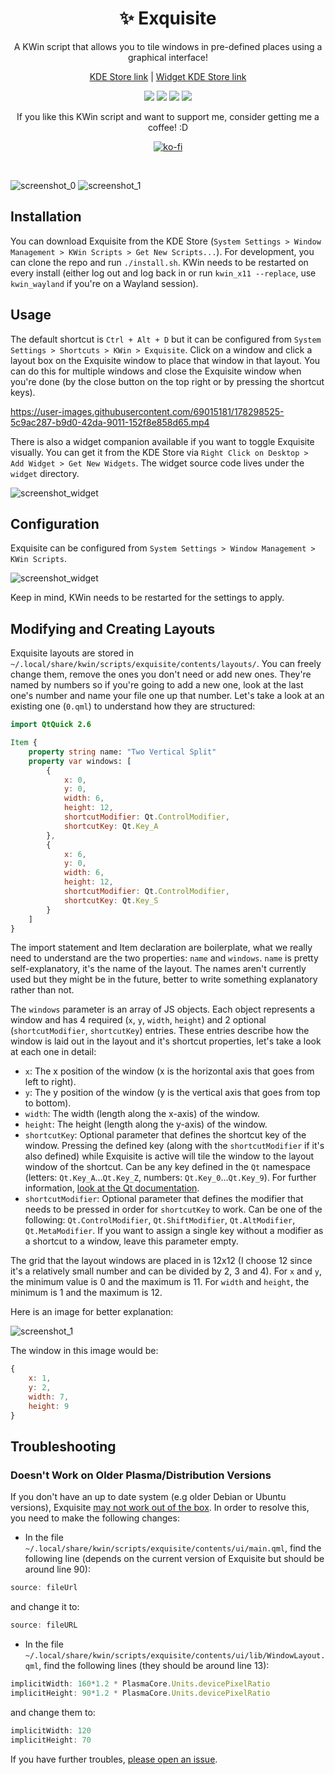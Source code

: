 <div align="center"> 
    
# ✨ Exquisite 
A KWin script that allows you to tile windows in pre-defined places using a graphical interface!
    
[KDE Store link](https://store.kde.org/p/1852610/) | [Widget KDE Store link](https://store.kde.org/p/1878384/)

![](https://img.shields.io/static/v1?style=for-the-badge&label=KWin&message=Script&color=blue&logo=kde)
![](https://img.shields.io/badge/Wayland-Ready-blue?style=for-the-badge&logo=linux)
![](https://img.shields.io/static/v1?style=for-the-badge&label=KDE%20Store&message=10K\+%20Downloads&color=blue&logo=kde&logoColor=orange)
![](https://img.shields.io/static/v1?style=for-the-badge&label=Qt&message=QML&color=green&logo=qt)

If you like this KWin script and want to support me, consider getting me a coffee! :D

[![ko-fi](https://ko-fi.com/img/githubbutton_sm.svg)](https://ko-fi.com/B0B8FQ871)
    
</div>
<br>

![screenshot_0](https://github.com/qewer33/Exquisite/blob/main/assets/screenshot_0.png?raw=true)
![screenshot_1](https://github.com/qewer33/Exquisite/blob/main/assets/screenshot_1.png?raw=true)

## Installation

You can download Exquisite from the KDE Store (`System Settings > Window Management > KWin Scripts > Get New Scripts...`). For development, you can clone the repo and run `./install.sh`. KWin needs to be restarted on every install (either log out and log back in or run `kwin_x11 --replace`, use `kwin_wayland` if you're on a Wayland session).

## Usage

The default shortcut is `Ctrl + Alt + D` but it can be configured from `System Settings > Shortcuts > KWin > Exquisite`. Click on a window and click a layout box on the Exquisite window to place that window in that layout. You can do this for multiple windows and close the Exquisite window when you're done (by the close button on the top right or by pressing the shortcut keys).


https://user-images.githubusercontent.com/69015181/178298525-5c9ac287-b9d0-42da-9011-152f8e858d65.mp4


There is also a widget companion available if you want to toggle Exquisite visually. You can get it from the KDE Store via `Right Click on Desktop > Add Widget > Get New Widgets`. The widget source code lives under the `widget` directory.

![screenshot_widget](https://github.com/qewer33/Exquisite/blob/main/assets/screenshot_widget.png?raw=true)

## Configuration

Exquisite can be configured from `System Settings > Window Management > KWin Scripts`.

![screenshot_widget](https://github.com/qewer33/Exquisite/blob/main/assets/screenshot_preferences.png?raw=true)

Keep in mind, KWin needs to be restarted for the settings to apply.

## Modifying and Creating Layouts

Exquisite layouts are stored in `~/.local/share/kwin/scripts/exquisite/contents/layouts/`. You can freely change them, remove the ones you don't need or add new ones. They're named by numbers so if you're going to add a new one, look at the last one's number and name your file one up that number. Let's take a look at an existing one (`0.qml`) to understand how they are structured:

```qml
import QtQuick 2.6

Item {
    property string name: "Two Vertical Split"
    property var windows: [
        {
            x: 0,
            y: 0,
            width: 6,
            height: 12,
            shortcutModifier: Qt.ControlModifier,
            shortcutKey: Qt.Key_A
        },
        {
            x: 6,
            y: 0,
            width: 6,
            height: 12,
            shortcutModifier: Qt.ControlModifier,
            shortcutKey: Qt.Key_S
        }
    ]
}
```

The import statement and Item declaration are boilerplate, what we really need to understand are the two properties: `name` and `windows`. `name` is pretty self-explanatory, it's the name of the layout. The names aren't currently used but they might be in the future, better to write something explanatory rather than not.

The `windows` parameter is an array of JS objects. Each object represents a window and has 4 required (`x`, `y`, `width`, `height`) and 2 optional (`shortcutModifier`, `shortcutKey`) entries. These entries describe how the window is laid out in the layout and it's shortcut properties, let's take a look at each one in detail:

- `x`: The x position of the window (x is the horizontal axis that goes from left to right).
- `y`: The y position of the window (y is the vertical axis that goes from top to bottom).
- `width`: The width (length along the x-axis) of the window.
- `height`: The height (length along the y-axis) of the window.
- `shortcutKey`: Optional parameter that defines the shortcut key of the window. Pressing the defined key (along with the `shortcutModifier` if it's also defined) while Exquisite is active will tile the window to the layout window of the shortcut. Can be any key defined in the `Qt` namespace (letters: `Qt.Key_A`...`Qt.Key_Z`, numbers: `Qt.Key_0`...`Qt.Key_9`). For further information, [look at the Qt documentation](https://doc.qt.io/qt-5/qt.html#Key-enum).
- `shortcutModifier`: Optional parameter that defines the modifier that needs to be pressed in order for `shortcutKey` to work. Can be one of the following: `Qt.ControlModifier`, `Qt.ShiftModifier`, `Qt.AltModifier`, `Qt.MetaModifier`. If you want to assign a single key without a modifier as a shortcut to a window, leave this parameter empty.

The grid that the layout windows are placed in is 12x12 (I choose 12 since it's a relatively small number and can be divided by 2, 3 and 4). For `x` and `y`, the minimum value is 0 and the maximum is 11. For `width` and `height`, the minimum is 1 and the maximum is 12.

Here is an image for better explanation:

![screenshot_1](https://github.com/qewer33/Exquisite/blob/main/assets/layout_explanation.png?raw=true)

The window in this image would be:

```qml
{
    x: 1,
    y: 2,
    width: 7,
    height: 9
}
```
## Troubleshooting

### Doesn't Work on Older Plasma/Distribution Versions

If you don't have an up to date system (e.g older Debian or Ubuntu versions), Exquisite [may not work out of the box](https://github.com/qewer33/Exquisite/issues/10). In order to resolve this, you need to make the following changes:

- In the file `~/.local/share/kwin/scripts/exquisite/contents/ui/main.qml`, find the following line (depends on the current version of Exquisite but should be around line 90):
```qml
source: fileUrl
```
and change it to:
```qml
source: fileURL
```

- In the file `~/.local/share/kwin/scripts/exquisite/contents/ui/lib/WindowLayout.qml`, find the following lines (they should be around line 13):
```qml
implicitWidth: 160*1.2 * PlasmaCore.Units.devicePixelRatio
implicitHeight: 90*1.2 * PlasmaCore.Units.devicePixelRatio
```
and change them to:
```qml
implicitWidth: 120
implicitHeight: 70
```

If you have further troubles, [please open an issue](https://github.com/qewer33/Exquisite/issues/new).


